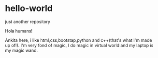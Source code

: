 # hello-world
just another repository

Hola humans!

Ankita here, i like html,css,bootstap,python and c++(that's what I'm made up of!).
I'm very fond of magic, I do magic in virtual world and my laptop is my magic wand.
